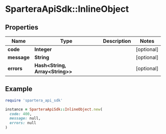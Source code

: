 # SparteraApiSdk::InlineObject

## Properties

| Name | Type | Description | Notes |
| ---- | ---- | ----------- | ----- |
| **code** | **Integer** |  | [optional] |
| **message** | **String** |  | [optional] |
| **errors** | **Hash&lt;String, Array&lt;String&gt;&gt;** |  | [optional] |

## Example

```ruby
require 'spartera_api_sdk'

instance = SparteraApiSdk::InlineObject.new(
  code: 400,
  message: null,
  errors: null
)
```

